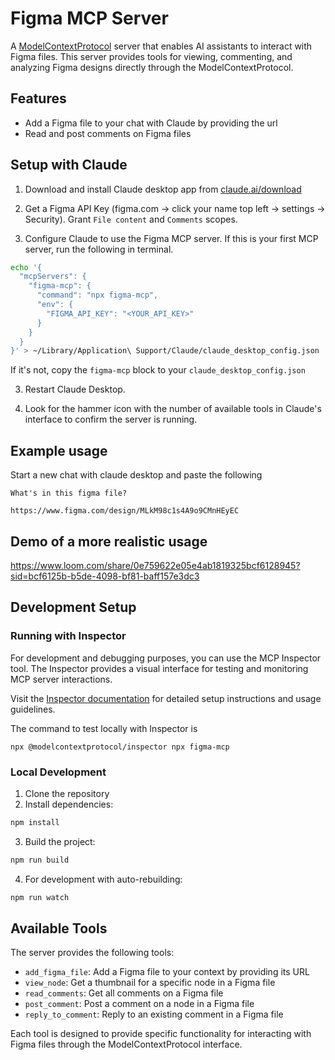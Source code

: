 # Figma MCP Server

A [ModelContextProtocol](https://modelcontextprotocol.io) server that enables AI assistants to interact with Figma files. This server provides tools for viewing, commenting, and analyzing Figma designs directly through the ModelContextProtocol.

## Features

- Add a Figma file to your chat with Claude by providing the url
- Read and post comments on Figma files

## Setup with Claude

1. Download and install Claude desktop app from [claude.ai/download](https://claude.ai/download)

2. Get a Figma API Key (figma.com -> click your name top left -> settings -> Security). Grant `File content` and `Comments` scopes.

2. Configure Claude to use the Figma MCP server. If this is your first MCP server, run the following in terminal.

```bash
echo '{
  "mcpServers": {
    "figma-mcp": {
      "command": "npx figma-mcp",
      "env": {
        "FIGMA_API_KEY": "<YOUR_API_KEY>"
      }
    }
  }
}' > ~/Library/Application\ Support/Claude/claude_desktop_config.json
```

If it's not, copy the `figma-mcp` block to your `claude_desktop_config.json`

3. Restart Claude Desktop.

4. Look for the hammer icon with the number of available tools in Claude's interface to confirm the server is running.

## Example usage

Start a new chat with claude desktop and paste the following

```
What's in this figma file?

https://www.figma.com/design/MLkM98c1s4A9o9CMnHEyEC
```

## Demo of a more realistic usage

https://www.loom.com/share/0e759622e05e4ab1819325bcf6128945?sid=bcf6125b-b5de-4098-bf81-baff157e3dc3

## Development Setup

### Running with Inspector

For development and debugging purposes, you can use the MCP Inspector tool. The Inspector provides a visual interface for testing and monitoring MCP server interactions.

Visit the [Inspector documentation](https://modelcontextprotocol.io/docs/tools/inspector) for detailed setup instructions and usage guidelines.

The command to test locally with Inspector is
```
npx @modelcontextprotocol/inspector npx figma-mcp
```

### Local Development

1. Clone the repository
2. Install dependencies:
```bash
npm install
```
3. Build the project:
```bash
npm run build
```
4. For development with auto-rebuilding:
```bash
npm run watch
```

## Available Tools

The server provides the following tools:

- `add_figma_file`: Add a Figma file to your context by providing its URL
- `view_node`: Get a thumbnail for a specific node in a Figma file
- `read_comments`: Get all comments on a Figma file
- `post_comment`: Post a comment on a node in a Figma file
- `reply_to_comment`: Reply to an existing comment in a Figma file

Each tool is designed to provide specific functionality for interacting with Figma files through the ModelContextProtocol interface.
